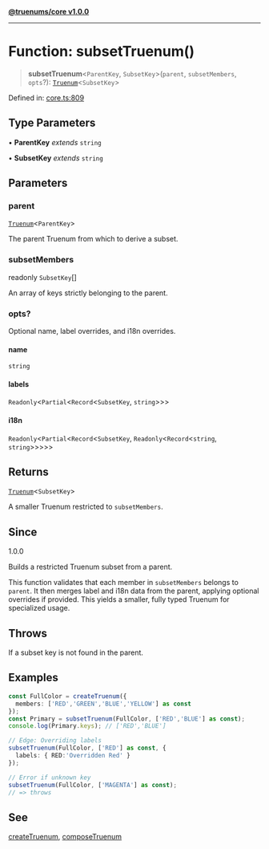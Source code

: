 [**@truenums/core v1.0.0**](../index.md)

***

# Function: subsetTruenum()

> **subsetTruenum**\<`ParentKey`, `SubsetKey`\>(`parent`, `subsetMembers`, `opts`?): [`Truenum`](../interfaces/Truenum.md)\<`SubsetKey`\>

Defined in: [core.ts:809](https://github.com/ethan-wickstrom/truenums/blob/555f5131e8b27e1a76143a8cb6719b9ff10450ea/src/core.ts#L809)

## Type Parameters

• **ParentKey** *extends* `string`

• **SubsetKey** *extends* `string`

## Parameters

### parent

[`Truenum`](../interfaces/Truenum.md)\<`ParentKey`\>

The parent Truenum from which to derive a subset.

### subsetMembers

readonly `SubsetKey`[]

An array of keys strictly belonging to the parent.

### opts?

Optional name, label overrides, and i18n overrides.

#### name

`string`

#### labels

`Readonly`\<`Partial`\<`Record`\<`SubsetKey`, `string`\>\>\>

#### i18n

`Readonly`\<`Partial`\<`Record`\<`SubsetKey`, `Readonly`\<`Record`\<`string`, `string`\>\>\>\>\>

## Returns

[`Truenum`](../interfaces/Truenum.md)\<`SubsetKey`\>

A smaller Truenum restricted to `subsetMembers`.

## Since

1.0.0

Builds a restricted Truenum subset from a parent.

This function validates that each member in `subsetMembers` belongs to `parent`.
It then merges label and i18n data from the parent, applying optional overrides
if provided. This yields a smaller, fully typed Truenum for specialized usage.

## Throws

If a subset key is not found in the parent.

## Examples

```ts
const FullColor = createTruenum({
  members: ['RED','GREEN','BLUE','YELLOW'] as const
});
const Primary = subsetTruenum(FullColor, ['RED','BLUE'] as const);
console.log(Primary.keys); // ['RED','BLUE']
```

```ts
// Edge: Overriding labels
subsetTruenum(FullColor, ['RED'] as const, {
  labels: { RED:'Overridden Red' }
});
```

```ts
// Error if unknown key
subsetTruenum(FullColor, ['MAGENTA'] as const);
// => throws
```

## See

[createTruenum](createTruenum.md), [composeTruenum](composeTruenum.md)
